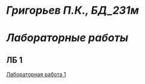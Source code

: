 # _Григорьев П.К., БД_231м_

# _Лабораторные работы_
## ЛБ 1
[Лабораторная работа 1](tree/main/LB1)
